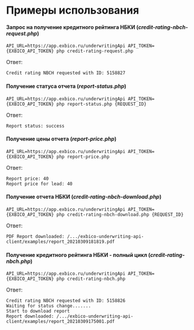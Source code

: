# Примеры использования

#### Запрос на получение кредитного рейтинга НБКИ (*credit-rating-nbch-request.php*)
```
API_URL=https://app.exbico.ru/underwritingApi API_TOKEN={EXBICO_API_TOKEN} php credit-rating-request.php
```
Ответ:
```
Credit rating NBCH requested with ID: 5158827
```

#### Получение статуса отчета (*report-status.php*)
```
API_URL=https://app.exbico.ru/underwritingApi API_TOKEN={EXBICO_API_TOKEN} php report-status.php {REQUEST_ID}
```
Ответ:
```
Report status: success
```

#### Получение цены отчета (*report-price.php*)
```
API_URL=https://app.exbico.ru/underwritingApi API_TOKEN={EXBICO_API_TOKEN} php report-price.php
```
Ответ:
```
Report price: 40
Report price for lead: 40
```

#### Получение отчета НБКИ (*credit-rating-nbch-download.php*)
```
API_URL=https://app.exbico.ru/underwritingApi API_TOKEN={EXBICO_API_TOKEN} php credit-rating-nbch-download.php {REQUEST_ID}
```
Ответ:
```
PDF Report downloaded: /.../exbico-underwriting-api-client/examples/report_20210309181819.pdf
```

#### Получение кредитного рейтинга НБКИ - полный цикл (*credit-rating-nbch.php*)
```
API_URL=https://app.exbico.ru/underwritingApi API_TOKEN={EXBICO_API_TOKEN} php credit-rating-nbch.php
```
Ответ:
```
Credit rating NBCH requested with ID: 5158826
Waiting for status change.......
Start to download report
Report downloaded: /.../exbico-underwriting-api-client/examples/report_20210309175001.pdf
```